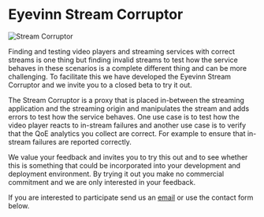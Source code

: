 # Eyevinn Stream Corruptor

![Stream Corruptor](https://res.cloudinary.com/eyevinn-technology/image/upload/c_scale,w_720/v1584356486/Homepage-Resources/Stream_Corruptor.png)

Finding and testing video players and streaming services with correct streams is one thing but finding invalid streams to test how the service behaves in these scenarios is a complete different thing and can be more challenging. To facilitate this we have developed the Eyevinn Stream Corruptor and we invite you to a closed beta to try it out.

The Stream Corruptor is a proxy that is placed in-between the streaming application and the streaming origin and manipulates the stream and adds errors to test how the service behaves. One use case is to test how the video player reacts to in-stream failures and another use case is to verify that the QoE analytics you collect are correct. For example to ensure that in-stream failures are reported correctly.

We value your feedback and invites you to try this out and to see whether this is something that could be incorporated into your development and deployment environment. By trying it out you make no commercial commitment and we are only interested in your feedback.

If you are interested to participate send us an [email](mailto:sales@eyevinn.se) or use the contact form below.

